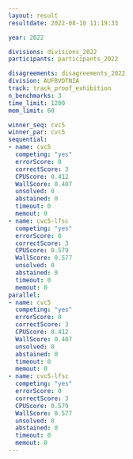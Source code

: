 ```yaml
---
layout: result
resultdate: 2022-08-10 11:19:33

year: 2022

divisions: divisions_2022
participants: participants_2022

disagreements: disagreements_2022
division: AUFBVDTNIA
track: track_proof_exhibition
n_benchmarks: 3
time_limit: 1200
mem_limit: 60

winner_seq: cvc5
winner_par: cvc5
sequential:
- name: cvc5
  competing: "yes"
  errorScore: 0
  correctScore: 3
  CPUScore: 0.412
  WallScore: 0.407
  unsolved: 0
  abstained: 0
  timeout: 0
  memout: 0
- name: cvc5-lfsc
  competing: "yes"
  errorScore: 0
  correctScore: 3
  CPUScore: 0.579
  WallScore: 0.577
  unsolved: 0
  abstained: 0
  timeout: 0
  memout: 0
parallel:
- name: cvc5
  competing: "yes"
  errorScore: 0
  correctScore: 3
  CPUScore: 0.412
  WallScore: 0.407
  unsolved: 0
  abstained: 0
  timeout: 0
  memout: 0
- name: cvc5-lfsc
  competing: "yes"
  errorScore: 0
  correctScore: 3
  CPUScore: 0.579
  WallScore: 0.577
  unsolved: 0
  abstained: 0
  timeout: 0
  memout: 0
---
```

